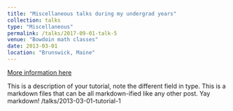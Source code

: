 ```yaml
---
title: "Miscellaneous talks during my undergrad years"
collection: talks
type: "Miscellaneous"
permalink: /talks/2017-09-01-talk-5
venue: "Bowdoin math classes"
date: 2013-03-01
location: "Brunswick, Maine"
---
```


[More information here](http://exampleurl.com)

This is a description of your tutorial, note the different field in type. This is a markdown files that can be all markdown-ified like any other post. Yay markdown!
/talks/2013-03-01-tutorial-1
